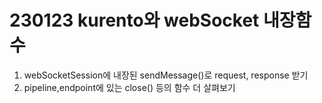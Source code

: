 # 230123 kurento와 webSocket 내장함수

1. webSocketSession에 내장된 sendMessage()로 request, response 받기
2. pipeline,endpoint에 있는 close() 등의 함수 더 살펴보기
